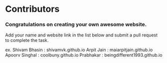 # Contributors

### Congratulations on creating your own awesome website.

Add your name and website link in the list below and submit a pull request to complete the task.
    
ex. Shivam Bhasin : shivamvk.github.io
    Arpit Jain    : maiarpitjain.github.io
    Apoorv Singhal : coolbuny.github.io
    Prabhakar : beingdifferent1993.github.io
